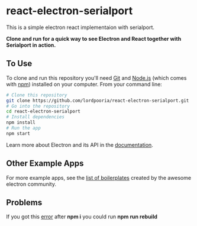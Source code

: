 # react-electron-serialport
This is a simple electron react implementaion with serialport.

**Clone and run for a quick way to see Electron and React together with Serialport in action.**

## To Use

To clone and run this repository you'll need [Git](https://git-scm.com) and [Node.js](https://nodejs.org/en/download/) (which comes with [npm](http://npmjs.com)) installed on your computer. From your command line:

```bash
# Clone this repository
git clone https://github.com/lordpooria/react-electron-serialport.git
# Go into the repository
cd react-electron-serialport
# Install dependencies
npm install
# Run the app
npm start
```

Learn more about Electron and its API in the [documentation](http://electron.atom.io/docs/).

## Other Example Apps

For more example apps, see the
[list of boilerplates](http://electron.atom.io/community/#boilerplates)
created by the awesome electron community.


## Problems
If you got this [error](https://github.com/serialport/node-serialport/issues/1910) after
**npm i** you could run **npm run rebuild**